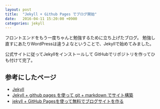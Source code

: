 ```yaml
---
layout: post
title:  "Jekyll + Github Pages でブログ開始"
date:   2016-04-11 15:20:00 +0900
categories: jekyll
---
```

フロントエンドをもう一度ちゃんと勉強するために立ち上げたブログ。
勉強し直すにあたりWordPressは違うよなということで、Jekyllで始めてみました。

公式サイトに従ってJekyllをインストールして
GitHubでリポジトリを作ってひも付けて完了。


## 参考にしたページ
- [Jekyll](https://jekyllrb.com/ "Jekyll")
- [Jekyll + github pages を使って git + markdown でサイト構築](http://akkunchoi.github.io/jekyll-github-blogging.html "Jekyll + github pages を使って git + markdown でサイト構築")
- [jekyll + GitHub Pagesを使って無料でブログサイトを作る](http://j-caw.co.jp/blog/?p=1615 "jekyll + GitHub Pagesを使って無料でブログサイトを作る")
